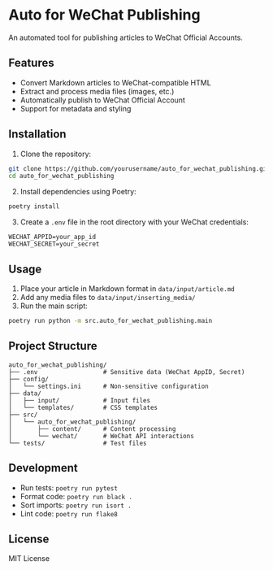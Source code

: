 # Auto for WeChat Publishing

An automated tool for publishing articles to WeChat Official Accounts.

## Features

- Convert Markdown articles to WeChat-compatible HTML
- Extract and process media files (images, etc.)
- Automatically publish to WeChat Official Account
- Support for metadata and styling

## Installation

1. Clone the repository:
```bash
git clone https://github.com/yourusername/auto_for_wechat_publishing.git
cd auto_for_wechat_publishing
```

2. Install dependencies using Poetry:
```bash
poetry install
```

3. Create a `.env` file in the root directory with your WeChat credentials:
```env
WECHAT_APPID=your_app_id
WECHAT_SECRET=your_secret
```

## Usage

1. Place your article in Markdown format in `data/input/article.md`
2. Add any media files to `data/input/inserting_media/`
3. Run the main script:
```bash
poetry run python -m src.auto_for_wechat_publishing.main
```

## Project Structure

```
auto_for_wechat_publishing/
├── .env                  # Sensitive data (WeChat AppID, Secret)
├── config/
│   └── settings.ini      # Non-sensitive configuration
├── data/
│   ├── input/            # Input files
│   └── templates/        # CSS templates
├── src/
│   └── auto_for_wechat_publishing/
│       ├── content/      # Content processing
│       └── wechat/       # WeChat API interactions
└── tests/                # Test files
```

## Development

- Run tests: `poetry run pytest`
- Format code: `poetry run black .`
- Sort imports: `poetry run isort .`
- Lint code: `poetry run flake8`

## License

MIT License 